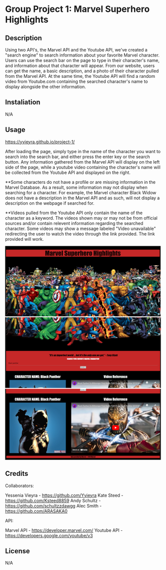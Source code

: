 # Group Project 1: Marvel Superhero Highlights

## Description

Using two API's, the Marvel API and the Youtube API, we've created a "search engine" to search information about your favorite Marvel character. Users can use the search bar on the page to type in their character's name, and information about that character will appear. From our website, users can get the name, a basic description, and a photo of their character pulled from the Marvel API. At the same time, the Youtube API will find a random video from Youtube.com containing the searched character's name to display alongside the other information.

## Instaliation

N/A

## Usage

https://yvieyra.github.io/project-1/

After loading the page, simply type in the name of the character you want to search into the search bar, and either press the enter key or the search button. Any information gathered from the Marvel API will display on the left side of the page, while a youtube video containing the character's name will be collected from the Youtube API and displayed on the right. 

**Some characters do not have a profile or are missing information in the Marvel Database. As a result, some information may not display when searching for a character. For example, the Marvel character Black Widow does not have a description in the Marvel API and as such, will not display a description on the webpage if searched for.

**Videos pulled from the Youtube API only contain the name of the character as a keyword. The videos shown may or may not be from official sources and/or contain relevent information regarding the searched character. Some videos may show a message labeled "Video unavailable" redirecting the user to watch the video through the link provided. The link provided will work.

![top-of-page](./images/top-page.png)
![search-bar](./images/search-bar.png)
![display](./images/display.png)

## Credits

Collaborators:

Yessenia Vieyra - https://github.com/Yvieyra
Kate Steed - https://github.com/Ksteed8859
Andy Schultz - https://github.com/schultzzdawgg
Alec Smith - https://github.com/ARASAKA0

API:

Marvel API - https://developer.marvel.com/
Youtube API - https://developers.google.com/youtube/v3

## License

N/A
